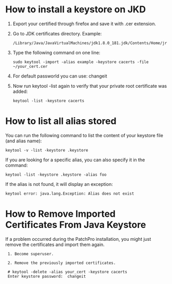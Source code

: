 # How to install a keystore on JKD
1. Export your certified through firefox and save it with .cer extension.

2. Go to JDK certificates directory. Example: 
   ```
   /Library/Java/JavaVirtualMachines/jdk1.8.0_181.jdk/Contents/Home/jre/lib/security
   ```

3. Type the following command on one line:

   ```shell
   sudo keytool -import -alias example -keystore cacerts -file ~/your_cert.cer
   ```

  4. For default passworld you can use: changeit

5. Now run keytool -list again to verify that your private root certificate was added:

     ```shell
     keytool -list -keystore cacerts
     ```

# How to list all alias stored
You can run the following command to list the content of your keystore file (and alias name):
   ```
   keytool -v -list -keystore .keystore
   ```

If you are looking for a specific alias, you can also specify it in the command:
   ```
   keytool -list -keystore .keystore -alias foo
   ```

If the alias is not found, it will display an exception:
   ```   
   keytool error: java.lang.Exception: Alias does not exist 
   ```

# How to Remove Imported Certificates From Java Keystore

If a problem occurred during the PatchPro installation, you might just remove the certificates and import them again.
   ```
    1. Become superuser.

    2. Remove the previously imported certificates.

    # keytool -delete -alias your_cert -keystore cacerts
    Enter keystore password:  changeit
   ```
